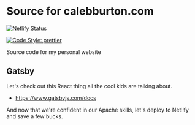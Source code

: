 # Source for calebburton.com

<!-- [![CI](https://img.shields.io/github/workflow/status/calebburton/website-source/CI?logo=github&style=plastic)](https://github.com/CalebBurton/website-source/actions?query=workflow%3ACI) -->

[![Netlify Status](https://api.netlify.com/api/v1/badges/3d150968-bc75-4e7e-bc26-b845266b7004/deploy-status)](https://app.netlify.com/sites/competent-benz-edf1cf/deploys)

[![Code Style: prettier](https://img.shields.io/badge/code_style-prettier-ff69b4.svg?logo=prettier&style=plastic)](https://github.com/prettier/prettier)

Source code for my personal website

<!--
## Eleventy

-   <https://www.11ty.dev/>
-   <https://github.com/11ty/11ty-website>
-->

## Gatsby

Let's check out this React thing all the cool kids are talking about.

- <https://www.gatsbyjs.com/docs>

And now that we're confident in our Apache skills, let's deploy to Netlify and save a few bucks.

<!-- In `.zshrc`:

```bash
alias website-go='cd ~/Documents/GitHub/website-source && npm run build:dev'
alias website-publish='cd ~/Documents/GitHub/website-source && npm run publish'
```

Harden Apache ([reference docs](https://httpd.apache.org/docs/)):

- [x] <https://www.tecmint.com/hide-apache-web-server-version-information/>
- [x] <https://geekflare.com/apache-web-server-hardening-security/>
- [x] <https://infosec.mozilla.org/guidelines/web_security>
- [x] <https://developer.mozilla.org/en-US/docs/Web/HTTP/Headers/Cross-Origin-Opener-Policy>
- [x] <https://developer.mozilla.org/en-US/docs/Web/HTTP/Headers/Cross-Origin-Embedder-Policy> -->

<!--
sudo -u deployemon bash
cd ~/website-source
eval $(ssh-agent -s) && ssh-add ~/.ssh/id_github
git pull
npm run publish

vi /etc/apache2/apache2.conf
sudo service apache2 restart

scp ~/Documents/GitHub/website-source/.env deployemon@do-site:/home/deployemon/website-source
-->

<!--
sudo a2enmod cgid
sudo a2enmod headers
sudo a2enmod http2
systemctl restart apache2

sudo service apache2 restart
-->

<!--
Everything is being redirected by /etc/apache2/mods-enabled/alias.conf

sudo tail /var/log/apache2/access.log
-->

